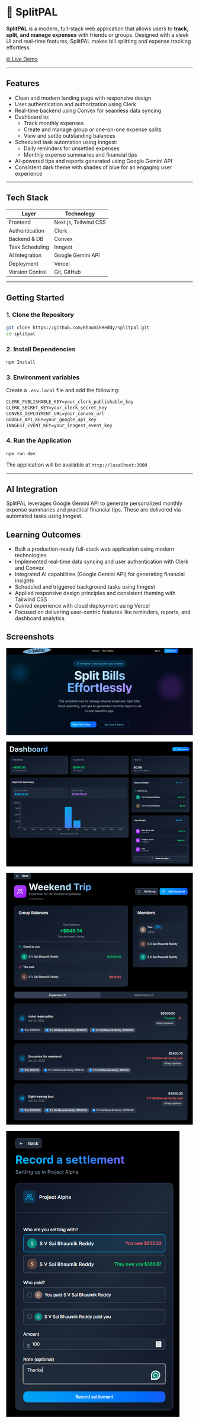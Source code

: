 # 💸 SplitPAL

**SplitPAL** is a modern, full-stack web application that allows users to **track, split, and manage expenses** with friends or groups. Designed with a sleek UI and real-time features, SplitPAL makes bill splitting and expense tracking effortless.

[🌐 Live Demo](https://splitpal.vercel.app)

---

## Features

- Clean and modern landing page with responsive design
- User authentication and authorization using Clerk
- Real-time backend using Convex for seamless data syncing
- Dashboard to:
  - Track monthly expenses
  - Create and manage group or one-on-one expense splits
  - View and settle outstanding balances
- Scheduled task automation using Inngest:
  - Daily reminders for unsettled expenses
  - Monthly expense summaries and financial tips
- AI-powered tips and reports generated using Google Gemini API
- Consistent dark theme with shades of blue for an engaging user experience

---
## Tech Stack


| Layer             | Technology                        |
|------------------|-----------------------------------|
| Frontend         | Next.js, Tailwind CSS             |
| Authentication   | Clerk                             |
| Backend & DB     | Convex                            |
| Task Scheduling  | Inngest                           |
| AI Integration   | Google Gemini API                 |
| Deployment       | Vercel                            |
| Version Control  | Git, GitHub                       |

---
## Getting Started

### 1. Clone the Repository

```bash
git clone https://github.com/BhaumikReddy/splitpal.git
cd splitpal
```
### 2. Install Dependencies
```bash
npm Install
```
### 3. Environment variables
Create a `.env.local` file and add the following:
```env
CLERK_PUBLISHABLE_KEY=your_clerk_publishable_key
CLERK_SECRET_KEY=your_clerk_secret_key
CONVEX_DEPLOYMENT_URL=your_convex_url
GOOGLE_API_KEY=your_google_api_key
INNGEST_EVENT_KEY=your_inngest_event_key
```
### 4. Run the Application
```bash
npm run dev
```
The application will be available at `http://localhost:3000`  

---
## AI Integration

SplitPAL leverages Google Gemini API to generate personalized monthly expense summaries and practical financial tips. These are delivered via automated tasks using Inngest.
## Learning Outcomes

- Built a production-ready full-stack web application using modern technologies
- Implemented real-time data syncing and user authentication with Clerk and Convex
- Integrated AI capabilities (Google Gemini API) for generating financial insights
- Scheduled and triggered background tasks using Inngest
- Applied responsive design principles and consistent theming with Tailwind CSS
- Gained experience with cloud deployment using Vercel
- Focused on delivering user-centric features like reminders, reports, and dashboard analytics

## Screenshots

![Landing Page](./screenshots/img1.png)

![Dashboard](./screenshots/img2.png)

![Split Expenses](./screenshots/img3.png)

![Settle Expenses](./screenshots/img4.png)

